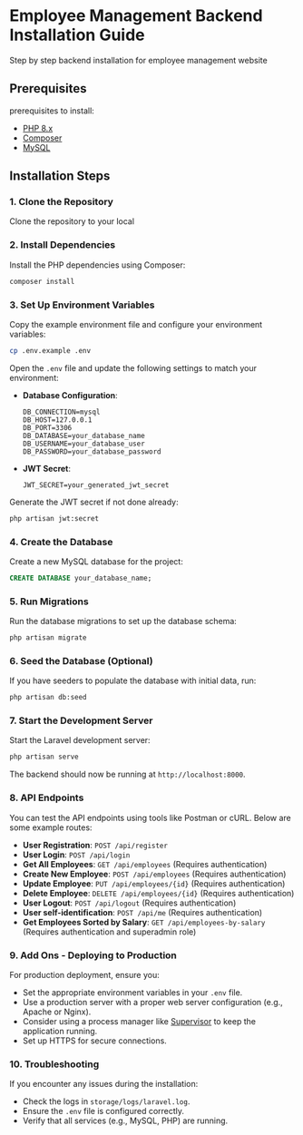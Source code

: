 
# Employee Management Backend Installation Guide

Step by step backend installation for employee management website

## Prerequisites

prerequisites to install:

- [PHP 8.x](https://www.php.net/downloads)
- [Composer](https://getcomposer.org/download/)
- [MySQL](https://www.mysql.com/downloads/)

## Installation Steps

### 1. Clone the Repository

Clone the repository to your local

### 2. Install Dependencies

Install the PHP dependencies using Composer:

```bash
composer install
```

### 3. Set Up Environment Variables

Copy the example environment file and configure your environment variables:

```bash
cp .env.example .env
```

Open the `.env` file and update the following settings to match your environment:

- **Database Configuration**:
    ```env
    DB_CONNECTION=mysql
    DB_HOST=127.0.0.1
    DB_PORT=3306
    DB_DATABASE=your_database_name
    DB_USERNAME=your_database_user
    DB_PASSWORD=your_database_password
    ```

- **JWT Secret**:
    ```env
    JWT_SECRET=your_generated_jwt_secret
    ```

Generate the JWT secret if not done already:

```bash
php artisan jwt:secret
```

### 4. Create the Database

Create a new MySQL database for the project:

```sql
CREATE DATABASE your_database_name;
```

### 5. Run Migrations

Run the database migrations to set up the database schema:

```bash
php artisan migrate
```

### 6. Seed the Database (Optional)

If you have seeders to populate the database with initial data, run:

```bash
php artisan db:seed
```

### 7. Start the Development Server

Start the Laravel development server:

```bash
php artisan serve
```

The backend should now be running at `http://localhost:8000`.

### 8. API Endpoints

You can test the API endpoints using tools like Postman or cURL. Below are some example routes:

- **User Registration**: `POST /api/register`
- **User Login**: `POST /api/login`
- **Get All Employees**: `GET /api/employees` (Requires authentication)
- **Create New Employee**: `POST /api/employees` (Requires authentication)
- **Update Employee**: `PUT /api/employees/{id}` (Requires authentication)
- **Delete Employee**: `DELETE /api/employees/{id}` (Requires authentication)
- **User Logout**: `POST /api/logout` (Requires authentication)
- **User self-identification**: `POST /api/me` (Requires authentication)
- **Get Employees Sorted by Salary**: `GET /api/employees-by-salary` (Requires authentication and superadmin role)

### 9. Add Ons - Deploying to Production

For production deployment, ensure you:

- Set the appropriate environment variables in your `.env` file.
- Use a production server with a proper web server configuration (e.g., Apache or Nginx).
- Consider using a process manager like [Supervisor](http://supervisord.org/) to keep the application running.
- Set up HTTPS for secure connections.

### 10. Troubleshooting

If you encounter any issues during the installation:

- Check the logs in `storage/logs/laravel.log`.
- Ensure the `.env` file is configured correctly.
- Verify that all services (e.g., MySQL, PHP) are running.
